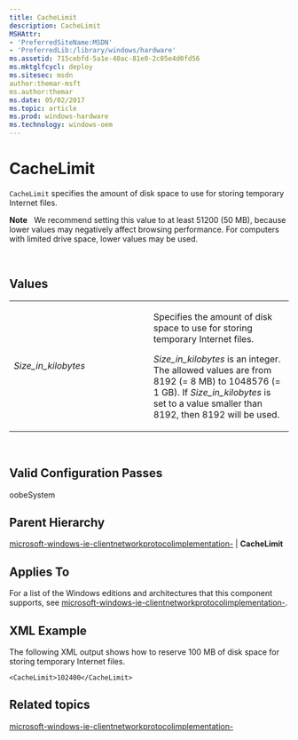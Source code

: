 ```yaml
---
title: CacheLimit
description: CacheLimit
MSHAttr:
- 'PreferredSiteName:MSDN'
- 'PreferredLib:/library/windows/hardware'
ms.assetid: 715cebfd-5a1e-40ac-81e0-2c05e4d0fd56
ms.mktglfcycl: deploy
ms.sitesec: msdn
author:themar-msft
ms.author:themar
ms.date: 05/02/2017
ms.topic: article
ms.prod: windows-hardware
ms.technology: windows-oem
---
```


# CacheLimit


`CacheLimit` specifies the amount of disk space to use for storing temporary Internet files.

**Note**  
We recommend setting this value to at least 51200 (50 MB), because lower values may negatively affect browsing performance. For computers with limited drive space, lower values may be used.

 

## Values


<table>
<colgroup>
<col width="50%" />
<col width="50%" />
</colgroup>
<tbody>
<tr class="odd">
<td><p><em>Size_in_kilobytes</em></p></td>
<td><p>Specifies the amount of disk space to use for storing temporary Internet files.</p>
<p><em>Size_in_kilobytes</em> is an integer. The allowed values are from 8192 (= 8 MB) to 1048576 (= 1 GB). If <em>Size_in_kilobytes</em> is set to a value smaller than 8192, then 8192 will be used.</p></td>
</tr>
</tbody>
</table>

 

## Valid Configuration Passes


oobeSystem

## Parent Hierarchy


[microsoft-windows-ie-clientnetworkprotocolimplementation-](microsoft-windows-ie-clientnetworkprotocolimplementation.md) | **CacheLimit**

## Applies To


For a list of the Windows editions and architectures that this component supports, see [microsoft-windows-ie-clientnetworkprotocolimplementation-](microsoft-windows-ie-clientnetworkprotocolimplementation.md).

## XML Example


The following XML output shows how to reserve 100 MB of disk space for storing temporary Internet files.

```
<CacheLimit>102400</CacheLimit>
```

## Related topics


[microsoft-windows-ie-clientnetworkprotocolimplementation-](microsoft-windows-ie-clientnetworkprotocolimplementation.md)

 

 







